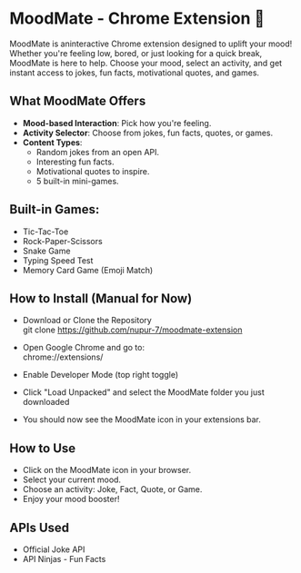 # MoodMate - Chrome Extension 🌟

MoodMate is aninteractive Chrome extension designed to uplift your mood! Whether you're feeling low, bored, or just looking for a quick break, MoodMate is here to help. Choose your mood, select an activity, and get instant access to jokes, fun facts, motivational quotes, and games.

## What MoodMate Offers

- **Mood-based Interaction**: Pick how you're feeling.
- **Activity Selector**: Choose from jokes, fun facts, quotes, or games.
- **Content Types**:
  - Random jokes from an open API.
  - Interesting fun facts.
  - Motivational quotes to inspire.
  - 5 built-in mini-games.

## Built-in Games:

- Tic-Tac-Toe
- Rock-Paper-Scissors
- Snake Game
- Typing Speed Test
- Memory Card Game (Emoji Match)


## How to Install (Manual for Now)
-  Download or Clone the Repository  
     git clone https://github.com/nupur-7/moodmate-extension
   
- Open Google Chrome and go to:  
      chrome://extensions/

- Enable Developer Mode (top right toggle)
- Click "Load Unpacked" and select the MoodMate folder you just downloaded
- You should now see the MoodMate icon in your extensions bar.

## How to Use
- Click on the MoodMate icon in your browser.
- Select your current mood.
- Choose an activity: Joke, Fact, Quote, or Game.
- Enjoy your mood booster!

## APIs Used
- Official Joke API
- API Ninjas - Fun Facts
